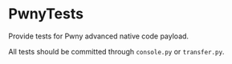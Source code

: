 # PwnyTests

Provide tests for Pwny advanced native code payload.

All tests should be committed through `console.py` or `transfer.py`.
